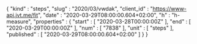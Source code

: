 {
  "kind" : "steps",
  "slug" : "2020/03/vwdak",
  "client_id" : "https://www-api.jvt.me/fit",
  "date" : "2020-03-29T08:00:00.604+02:00",
  "h" : "h-measure",
  "properties" : {
    "start" : [ "2020-03-28T00:00:00Z" ],
    "end" : [ "2020-03-29T00:00:00Z" ],
    "num" : [ "7838" ],
    "unit" : [ "steps" ],
    "published" : [ "2020-03-29T08:00:00.604+02:00" ]
  }
}
